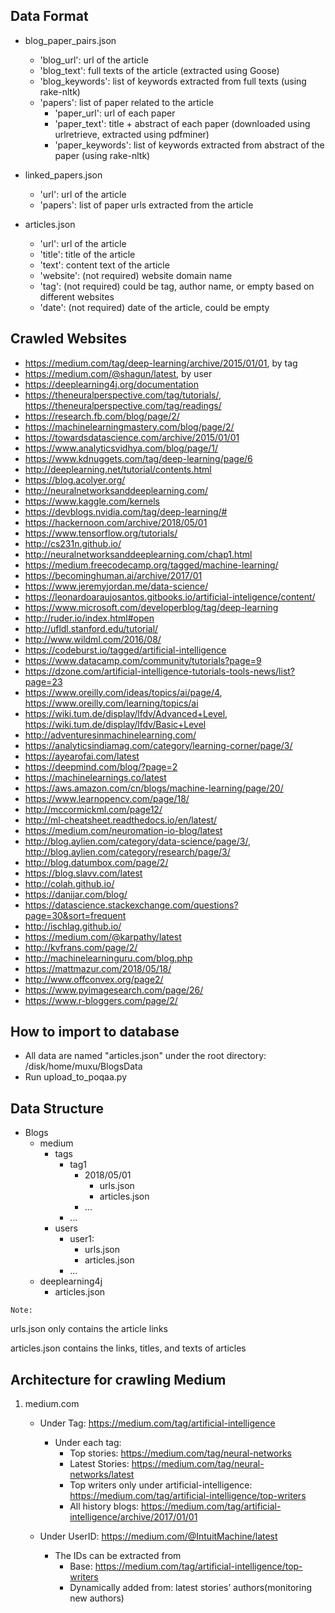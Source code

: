 ## Data Format
* blog_paper_pairs.json
  - 'blog_url': url of the article
  - 'blog_text': full texts of the article (extracted using Goose)
  - 'blog_keywords': list of keywords extracted from full texts (using rake-nltk)
  - 'papers': list of paper related to the article
    - 'paper_url': url of each paper
    - 'paper_text': title + abstract of each paper (downloaded using urlretrieve, extracted using pdfminer)
    - 'paper_keywords': list of keywords extracted from abstract of the paper (using rake-nltk)
  
* linked_papers.json
  - 'url': url of the article
  - 'papers': list of paper urls extracted from the article

* articles.json
  - 'url': url of the article
  - 'title': title of the article
  - 'text': content text of the article
  - 'website': (not required) website domain name
  - 'tag': (not required) could be tag, author name, or empty based on different websites
  - 'date': (not required) date of the article, could be empty
  
  
## Crawled Websites
- https://medium.com/tag/deep-learning/archive/2015/01/01, by tag
- https://medium.com/@shagun/latest, by user
- https://deeplearning4j.org/documentation
- https://theneuralperspective.com/tag/tutorials/, https://theneuralperspective.com/tag/readings/
- https://research.fb.com/blog/page/2/ 
- https://machinelearningmastery.com/blog/page/2/
- https://towardsdatascience.com/archive/2015/01/01 
- https://www.analyticsvidhya.com/blog/page/1/
- https://www.kdnuggets.com/tag/deep-learning/page/6
- http://deeplearning.net/tutorial/contents.html
- https://blog.acolyer.org/
- http://neuralnetworksanddeeplearning.com/
- https://www.kaggle.com/kernels
- https://devblogs.nvidia.com/tag/deep-learning/#
- https://hackernoon.com/archive/2018/05/01
- https://www.tensorflow.org/tutorials/
- http://cs231n.github.io/
- http://neuralnetworksanddeeplearning.com/chap1.html
- https://medium.freecodecamp.org/tagged/machine-learning/
- https://becominghuman.ai/archive/2017/01
- https://www.jeremyjordan.me/data-science/
- https://leonardoaraujosantos.gitbooks.io/artificial-inteligence/content/
- https://www.microsoft.com/developerblog/tag/deep-learning
- http://ruder.io/index.html#open
- http://ufldl.stanford.edu/tutorial/
- http://www.wildml.com/2016/08/
- https://codeburst.io/tagged/artificial-intelligence
- https://www.datacamp.com/community/tutorials?page=9
- https://dzone.com/artificial-intelligence-tutorials-tools-news/list?page=23
- https://www.oreilly.com/ideas/topics/ai/page/4, https://www.oreilly.com/learning/topics/ai
- https://wiki.tum.de/display/lfdv/Advanced+Level, https://wiki.tum.de/display/lfdv/Basic+Level
- http://adventuresinmachinelearning.com/
- https://analyticsindiamag.com/category/learning-corner/page/3/
- https://ayearofai.com/latest
- https://deepmind.com/blog/?page=2
- https://machinelearnings.co/latest
- https://aws.amazon.com/cn/blogs/machine-learning/page/20/
- https://www.learnopencv.com/page/18/
- http://mccormickml.com/page12/
- http://ml-cheatsheet.readthedocs.io/en/latest/
- https://medium.com/neuromation-io-blog/latest
- http://blog.aylien.com/category/data-science/page/3/, http://blog.aylien.com/category/research/page/3/
- http://blog.datumbox.com/page/2/
- https://blog.slavv.com/latest
- http://colah.github.io/
- https://danijar.com/blog/
- https://datascience.stackexchange.com/questions?page=30&sort=frequent
- http://ischlag.github.io/
- https://medium.com/@karpathy/latest
- http://kvfrans.com/page/2/
- http://machinelearninguru.com/blog.php
- https://mattmazur.com/2018/05/18/
- http://www.offconvex.org/page2/
- https://www.pyimagesearch.com/page/26/
- https://www.r-bloggers.com/page/2/

  
  
## How to import to database
* All data are named "articles.json" under the root directory: /disk/home/muxu/BlogsData
* Run upload_to_poqaa.py


## Data Structure

- Blogs
  - medium
    - tags
      - tag1
        - 2018/05/01
          - urls.json
          - articles.json
        - ...
      - ...
    - users 
      - user1:
        - urls.json
        - articles.json
      - ...
  - deeplearning4j
    - articles.json


`Note:`  

urls.json only contains the article links

articles.json contains the links, titles, and texts of articles


## Architecture for crawling Medium

1. medium.com
   - Under Tag: https://medium.com/tag/artificial-intelligence
       - Under each tag:
         - Top stories: https://medium.com/tag/neural-networks
         - Latest Stories: https://medium.com/tag/neural-networks/latest
         - Top writers only under artificial-intelligence: https://medium.com/tag/artificial-intelligence/top-writers
         - All history blogs: https://medium.com/tag/artificial-intelligence/archive/2017/01/01
     
   - Under UserID: https://medium.com/@IntuitMachine/latest
     - The IDs can be extracted from
       - Base: https://medium.com/tag/artificial-intelligence/top-writers
       - Dynamically added from: latest stories’ authors(monitoring new authors)
